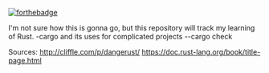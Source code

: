 [![forthebadge](https://forthebadge.com/images/badges/gluten-free.svg)](https://forthebadge.com)

I'm not sure how this is gonna go, but this repository will track my learning of Rust. 
-cargo and its uses for complicated projects
--cargo check

Sources:
http://cliffle.com/p/dangerust/
https://doc.rust-lang.org/book/title-page.html

